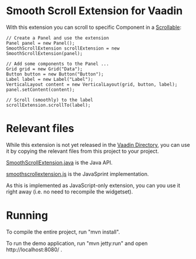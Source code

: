 Smooth Scroll Extension for Vaadin
==============

With this extension you can scroll to specific Component in a [Scrollable](https://vaadin.com/api/7.6.6/com/vaadin/server/Scrollable.html):

	// Create a Panel and use the extension
	Panel panel = new Panel();
	SmoothScrollExtension scrollExtension = new SmoothScrollExtension(panel);

	// Add some components to the Panel ...
	Grid grid = new Grid("Data");
	Button button = new Button("Button");
	Label label = new Label("Label");
	VerticalLayout content = new VerticalLayout(grid, button, label);
	panel.setContent(content);

	// Scroll (smoothly) to the label
	scrollExtension.scrollTo(label);


Relevant files
=======

While this extension is not yet released in the [Vaadin Directory](https://vaadin.com/directory), you can use it by copying the relevant files from this project to your project.

[SmoothScrollExtension.java](src/main/java/org/vaadin/example/smoothscroll/SmoothScrollExtension.java) is the Java API.

[smoothscrollextension.js](src/main/resources/org/vaadin/example/smoothscroll/smoothscrollextension.js) is the JavaSprint implementation.

As this is implemented as JavaScript-only extension, you can you use it right away (i.e. no need to recompile the widgetset).


Running
=======

To compile the entire project, run "mvn install".

To run the demo application, run "mvn jetty:run" and open http://localhost:8080/ .

